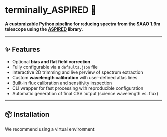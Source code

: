 # terminally_ASPIRED 🔭

**A customizable Python pipeline for reducing spectra from the SAAO 1.9m telescope using the [ASPIRED](https://github.com/cylammarco/ASPIRED) library.**

---

## ✨ Features

- Optional **bias and flat field correction**
- Fully configurable via a `defaults.json` file
- Interactive 2D trimming and live preview of spectrum extraction
- Custom **wavelength calibration** with user-defined atlas lines
- Built-in flux calibration and sensitivity inspection
- CLI wrapper for fast processing with reproducible configuration
- Automatic generation of final CSV output (science wavelength vs. flux)

---

## 📦 Installation

We recommend using a virtual environment:
